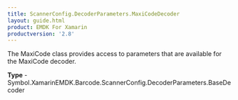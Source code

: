 ```yaml
---
title: ScannerConfig.DecoderParameters.MaxiCodeDecoder
layout: guide.html 
product: EMDK For Xamarin 
productversion: '2.8' 
---
```

The MaxiCode class provides access to parameters that are available for the MaxiCode decoder.

**Type** - Symbol.XamarinEMDK.Barcode.ScannerConfig.DecoderParameters.BaseDecoder



